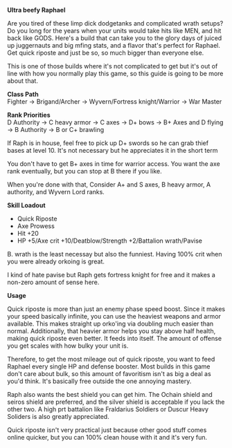 __Ultra beefy Raphael__

Are you tired of these limp dick dodgetanks and complicated wrath setups? Do you 
long for the years when your units would take hits like MEN, and hit back like GODS.
Here's a build that can take you to the glory days of juiced up juggernauts and big 
mfing stats, and a flavor that's perfect for Raphael. Get quick riposte and just be
so, so much bigger than everyone else. 

This is one of those builds where it's not complicated to get but it's out of line 
with how you normally play this game, so this guide is going to be more about that.

__Class Path__ <br>
Fighter -> Brigand/Archer -> Wyvern/Fortress knight/Warrior -> War Master

__Rank Priorities__ <br>
D Authority -> C heavy armor -> C axes -> D+ bows -> B+ Axes and D flying -> 
B Authority -> B or C+ brawling

If Raph is in house, feel free to pick up D+ swords so he can grab thief bases at 
level 10. It's not necessary but he appreciates it in the short term

You don't have to get B+ axes in time for warrior access. You want the axe rank 
eventually, but you can stop at B there if you like. 

When you're done with that, Consider A+ and S axes, B heavy armor, A authority, and
Wyvern Lord ranks.

__Skill Loadout__
- Quick Riposte
- Axe Prowess
- Hit +20
- HP +5/Axe crit +10/Deatblow/Strength +2/Battalion wrath/Pavise

B. wrath is the least necessay but also the funniest. Having 100% crit when you were
already orkoing is great. 

I kind of hate pavise but Raph gets fortress knight for free and it makes a non-zero
amount of sense here.

__Usage__

Quick riposte is more than just an enemy phase speed boost. Since it makes your 
speed basically infinite, you can use the heaviest weapons and armor available. 
This makes straight up orko'ing via doubling much easier than normal. Additionally,
that heavier armor helps you stay above half health, making quick riposte even 
better. It feeds into itself. The amount of offense you get scales with how bulky 
your unit is.

Therefore, to get the most mileage out of quick riposte, you want to feed Raphael 
every single HP and defense booster. Most builds in this game don't care about 
bulk, so this amount of favoritism isn't as big a deal as you'd think. 
It's basically free outside the one annoying mastery.

Raph also wants the best shield you can get him. The Ochain shield and seiros shield
are preferred, and the silver shield is acceptable if you lack the other two. A high
prt battalion like Fraldarius Soldiers or Duscur Heavy Soliders is also greatly 
appreciated.

Quick riposte isn't very practical just because other good stuff comes online 
quicker, but you can 100% clean house with it and it's very fun.
